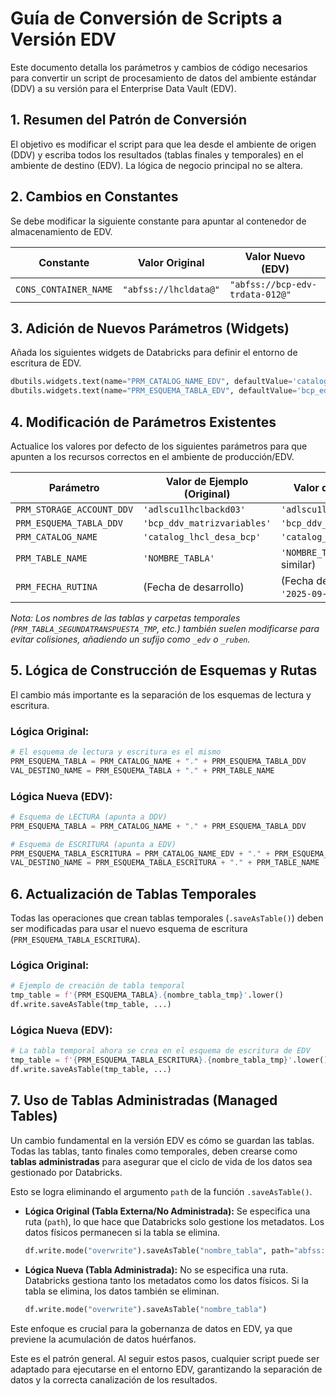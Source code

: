 # Guía de Conversión de Scripts a Versión EDV

Este documento detalla los parámetros y cambios de código necesarios para convertir un script de procesamiento de datos del ambiente estándar (DDV) a su versión para el Enterprise Data Vault (EDV).

## 1. Resumen del Patrón de Conversión

El objetivo es modificar el script para que lea desde el ambiente de origen (DDV) y escriba todos los resultados (tablas finales y temporales) en el ambiente de destino (EDV). La lógica de negocio principal no se altera.

## 2. Cambios en Constantes

Se debe modificar la siguiente constante para apuntar al contenedor de almacenamiento de EDV.

| Constante             | Valor Original         | Valor Nuevo (EDV)              |
| --------------------- | ---------------------- | ------------------------------ |
| `CONS_CONTAINER_NAME` | `"abfss://lhcldata@"` | `"abfss://bcp-edv-trdata-012@"` |

## 3. Adición de Nuevos Parámetros (Widgets)

Añada los siguientes widgets de Databricks para definir el entorno de escritura de EDV.

```python
dbutils.widgets.text(name="PRM_CATALOG_NAME_EDV", defaultValue='catalog_lhcl_prod_bcp_expl')
dbutils.widgets.text(name="PRM_ESQUEMA_TABLA_EDV", defaultValue='bcp_edv_trdata_012')
```

## 4. Modificación de Parámetros Existentes

Actualice los valores por defecto de los siguientes parámetros para que apunten a los recursos correctos en el ambiente de producción/EDV.

| Parámetro                   | Valor de Ejemplo (Original)         | Valor de Ejemplo (EDV)              |
| --------------------------- | ----------------------------------- | ----------------------------------- |
| `PRM_STORAGE_ACCOUNT_DDV`   | `'adlscu1lhclbackd03'`              | `'adlscu1lhclbackp05'`              |
| `PRM_ESQUEMA_TABLA_DDV`     | `'bcp_ddv_matrizvariables'`         | `'bcp_ddv_matrizvariables_v'`       |
| `PRM_CATALOG_NAME`          | `'catalog_lhcl_desa_bcp'`           | `'catalog_lhcl_prod_bcp'`           |
| `PRM_TABLE_NAME`            | `'NOMBRE_TABLA'`                    | `'NOMBRE_TABLA_EDV'` (o similar)    |
| `PRM_FECHA_RUTINA`          | (Fecha de desarrollo)               | (Fecha de ejecución, ej: `'2025-09-01'`) |

*Nota: Los nombres de las tablas y carpetas temporales (`PRM_TABLA_SEGUNDATRANSPUESTA_TMP`, etc.) también suelen modificarse para evitar colisiones, añadiendo un sufijo como `_edv` o `_ruben`.*

## 5. Lógica de Construcción de Esquemas y Rutas

El cambio más importante es la separación de los esquemas de lectura y escritura.

### Lógica Original:
```python
# El esquema de lectura y escritura es el mismo
PRM_ESQUEMA_TABLA = PRM_CATALOG_NAME + "." + PRM_ESQUEMA_TABLA_DDV
VAL_DESTINO_NAME = PRM_ESQUEMA_TABLA + "." + PRM_TABLE_NAME
```

### Lógica Nueva (EDV):
```python
# Esquema de LECTURA (apunta a DDV)
PRM_ESQUEMA_TABLA = PRM_CATALOG_NAME + "." + PRM_ESQUEMA_TABLA_DDV

# Esquema de ESCRITURA (apunta a EDV)
PRM_ESQUEMA_TABLA_ESCRITURA = PRM_CATALOG_NAME_EDV + "." + PRM_ESQUEMA_TABLA_EDV
VAL_DESTINO_NAME = PRM_ESQUEMA_TABLA_ESCRITURA + "." + PRM_TABLE_NAME
```

## 6. Actualización de Tablas Temporales

Todas las operaciones que crean tablas temporales (`.saveAsTable()`) deben ser modificadas para usar el nuevo esquema de escritura (`PRM_ESQUEMA_TABLA_ESCRITURA`).

### Lógica Original:
```python
# Ejemplo de creación de tabla temporal
tmp_table = f'{PRM_ESQUEMA_TABLA}.{nombre_tabla_tmp}'.lower()
df.write.saveAsTable(tmp_table, ...)
```

### Lógica Nueva (EDV):
```python
# La tabla temporal ahora se crea en el esquema de escritura de EDV
tmp_table = f'{PRM_ESQUEMA_TABLA_ESCRITURA}.{nombre_tabla_tmp}'.lower()
df.write.saveAsTable(tmp_table, ...)
```

## 7. Uso de Tablas Administradas (Managed Tables)

Un cambio fundamental en la versión EDV es cómo se guardan las tablas. Todas las tablas, tanto finales como temporales, deben crearse como **tablas administradas** para asegurar que el ciclo de vida de los datos sea gestionado por Databricks.

Esto se logra eliminando el argumento `path` de la función `.saveAsTable()`.

*   **Lógica Original (Tabla Externa/No Administrada):** Se especifica una ruta (`path`), lo que hace que Databricks solo gestione los metadatos. Los datos físicos permanecen si la tabla se elimina.
    ```python
    df.write.mode("overwrite").saveAsTable("nombre_tabla", path="abfss://...")
    ```

*   **Lógica Nueva (Tabla Administrada):** No se especifica una ruta. Databricks gestiona tanto los metadatos como los datos físicos. Si la tabla se elimina, los datos también se eliminan.
    ```python
    df.write.mode("overwrite").saveAsTable("nombre_tabla")
    ```

Este enfoque es crucial para la gobernanza de datos en EDV, ya que previene la acumulación de datos huérfanos.

Este es el patrón general. Al seguir estos pasos, cualquier script puede ser adaptado para ejecutarse en el entorno EDV, garantizando la separación de datos y la correcta canalización de los resultados.